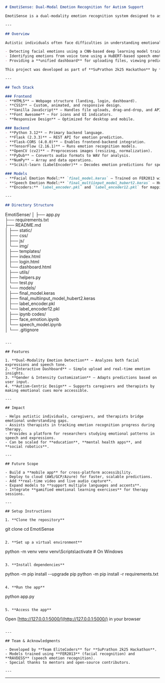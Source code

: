 ```markdown
# EmotiSense: Dual-Modal Emotion Recognition for Autism Support

EmotiSense is a dual-modality emotion recognition system designed to assist individuals with autism, caregivers, and therapists by interpreting emotions from **facial expressions** and **speech tones**. The application leverages deep learning (CNN for face, HuBERT for speech) to analyze uploaded or live-captured data and delivers insights with confidence levels. It is built with a responsive web interface for ease of use in therapy, education, and research.

---

## Overview

Autistic individuals often face difficulties in understanding emotional cues, impacting communication and social interaction. EmotiSense bridges this gap by:

- Detecting facial emotions using a CNN-based deep learning model trained on FER2013.
- Identifying emotions from voice tone using a HuBERT-based speech emotion recognition model trained on RAVDESS.
- Providing a **unified dashboard** for uploading files, viewing predictions, and receiving insights in real-time.

This project was developed as part of **SuPrathon 2k25 Hackathon** by **Team EliteCoders**.

---

## Tech Stack

### Frontend
- **HTML5** – Webpage structure (landing, login, dashboard).
- **CSS3** – Custom, animated, and responsive design.
- **Vanilla JavaScript** – Handles file uploads, drag-and-drop, and API requests.
- **Font Awesome** – For icons and UI indicators.
- **Responsive Design** – Optimized for desktop and mobile.

### Backend
- **Python 3.12** – Primary backend language.
- **Flask (2.3.3)** – REST API for emotion prediction.
- **Flask-CORS (4.0.0)** – Enables frontend-backend integration.
- **TensorFlow (2.16.1)** – Runs emotion recognition models.
- **OpenCV (cv2)** – Preprocesses images (resizing, normalization).
- **PyDub** – Converts audio formats to WAV for analysis.
- **NumPy** – Array and data operations.
- **Scikit-learn (LabelEncoder)** – Decodes emotion predictions for speech.

### Models
- **Facial Emotion Model:** `final_model.keras` – Trained on FER2013 with EfficientNetB0 backbone and autoencoder reconstruction.
- **Speech Emotion Model:** `final_multiinput_model_hubert2.keras` – HuBERT-based classifier trained on RAVDESS.
- **Encoders:** `label_encoder.pkl` and `label_encoder12.pkl` for mapping predictions to emotion labels.

---

## Directory Structure

```

EmotiSense/
│
├── app.py                       
├── requirements.txt            
├── README.md                    
│
├── static/                     
│   ├── css/                   
│   ├── js/                      
│   └── img/                     
│
├── templates/                    
│   ├── index.html              
│   ├── login.html            
│   └── dashboard.html            
│
├── utils/                     
│   ├── helpers.py            
│   └── test.py                  
│   └── models/                      
│         ├── final\_model.keras       
│         ├── final\_multiinput\_model\_hubert2.keras   
│         ├── label\_encoder.pkl    
│         └── label\_encoder12.pkl      
│
├── ipynb codes/                
│   ├── face\_emotion.ipynb       
│   └── speech\_model.ipynb      
│
└── .gitignore                 

```

---

## Features

1. **Dual-Modality Emotion Detection** – Analyzes both facial expressions and speech tone.
2. **Interactive Dashboard** – Simple upload and real-time emotion insights.
3. **Gender & Intensity Customization** – Adapts predictions based on user input.
4. **Autism-Centric Design** – Supports caregivers and therapists by making emotional cues more accessible.

---

## Impact

- Helps autistic individuals, caregivers, and therapists bridge emotional understanding gaps.
- Assists therapists in tracking emotion recognition progress during therapy.
- Provides a platform for researchers studying emotional patterns in speech and expressions.
- Can be scaled for **education**, **mental health apps**, and **social robotics**.

---

## Future Scope

- Build a **mobile app** for cross-platform accessibility.
- Deploy to cloud (AWS/GCP/Azure) for faster, scalable predictions.
- Add **real-time video and live audio capture**.
- Expand models to **support multiple languages and accents**.
- Integrate **gamified emotional learning exercises** for therapy sessions.

---

## Setup Instructions

1. **Clone the repository**
```

git clone <repo-url>
cd EmotiSense

```

2. **Set up a virtual environment**
```

python -m venv venv
venv\Scripts\activate   # On Windows

```

3. **Install dependencies**
```

python -m pip install --upgrade pip
python -m pip install -r requirements.txt

```

4. **Run the app**
```

python app.py

```

5. **Access the app**
```

Open [http://127.0.0.1:5000/](http://127.0.0.1:5000/) in your browser

```

---

## Team & Acknowledgments

- Developed by **Team EliteCoders** for **SuPrathon 2k25 Hackathon**.
- Models trained using **FER2013** (facial recognition) and **RAVDESS** (speech emotion recognition).
- Special thanks to mentors and open-source contributors.

---
```

---
